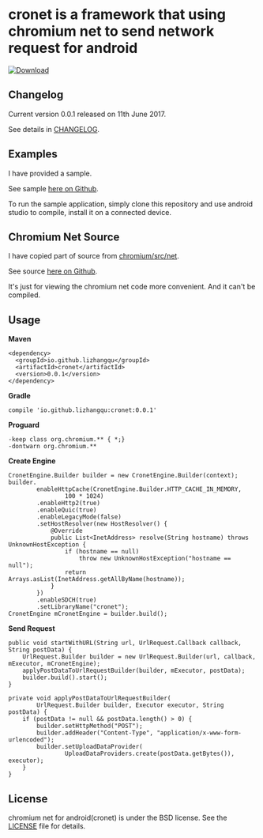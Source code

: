 cronet is a framework that using chromium net to send network request for android
====================================

[ ![Download](https://api.bintray.com/packages/lizhangqu/maven/io.github.lizhangqu:cronet/images/download.svg) ](https://bintray.com/lizhangqu/maven/io.github.lizhangqu:cronet/_latestVersion)

Changelog
---------

Current version 0.0.1 released on 11th June 2017.

See details in [CHANGELOG](https://github.com/lizhangqu/chromium-net-for-android/blob/master/CHANGELOG.md).


Examples
--------

I have provided a sample.

See sample [here on Github](https://github.com/lizhangqu/chromium-net-for-android/tree/master/sample).

To run the sample application, simply clone this repository and use android studio to compile, install it on a connected device.

Chromium Net Source
-------
I have copied part of source from [chromium/src/net](https://chromium.googlesource.com/chromium/src/net/+/master).

See source [here on Github](https://github.com/lizhangqu/cronet-source/tree/master/sample).

It's just for viewing the chromium net code more convenient. And it can't be compiled.

Usage
-----

**Maven**

```
<dependency>
  <groupId>io.github.lizhangqu</groupId>
  <artifactId>cronet</artifactId>
  <version>0.0.1</version>
</dependency>
```

**Gradle**

```
compile 'io.github.lizhangqu:cronet:0.0.1'
```

**Proguard**

```
-keep class org.chromium.** { *;}
-dontwarn org.chromium.**
```

**Create Engine**

```
CronetEngine.Builder builder = new CronetEngine.Builder(context);
builder.
        enableHttpCache(CronetEngine.Builder.HTTP_CACHE_IN_MEMORY,
                100 * 1024)
        .enableHttp2(true)
        .enableQuic(true)
        .enableLegacyMode(false)
        .setHostResolver(new HostResolver() {
            @Override
            public List<InetAddress> resolve(String hostname) throws UnknownHostException {
                if (hostname == null)
                    throw new UnknownHostException("hostname == null");
                return Arrays.asList(InetAddress.getAllByName(hostname));
            }
        })
        .enableSDCH(true)
        .setLibraryName("cronet");
CronetEngine mCronetEngine = builder.build();
```

**Send Request**

```
public void startWithURL(String url, UrlRequest.Callback callback, String postData) {
    UrlRequest.Builder builder = new UrlRequest.Builder(url, callback, mExecutor, mCronetEngine);
    applyPostDataToUrlRequestBuilder(builder, mExecutor, postData);
    builder.build().start();
}

private void applyPostDataToUrlRequestBuilder(
        UrlRequest.Builder builder, Executor executor, String postData) {
    if (postData != null && postData.length() > 0) {
        builder.setHttpMethod("POST");
        builder.addHeader("Content-Type", "application/x-www-form-urlencoded");
        builder.setUploadDataProvider(
                UploadDataProviders.create(postData.getBytes()), executor);
    }
}
```

License
--------
chromium net for android(cronet) is under the BSD license. See the [LICENSE](https://github.com/lizhangqu/chromium-net-for-android/blob/master/LICENSE) file for details.
